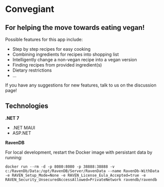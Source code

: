 # Convegiant 

## For helping the move towards eating vegan!

Possible features for this app include:
- Step by step recipes for easy cooking
- Combining ingredients for recipes into shopping list
- Intelligently change a non-vegan recipe into a vegan version
- Finding recipes from provided ingredient(s)
- Dietary restrictions
- ...

If you have any suggestions for new features, talk to us on the discussion page!

## Technologies
**.NET 7**
- .NET MAUI
- ASP.NET

**RavenDB**

For local development, restart the Docker image with persistant data by running:

`docker run --rm -d -p 8080:8080 -p 38888:38888 -v c:/RavenDb/Data:/opt/RavenDB/Server/RavenData --name RavenDb-WithData -e RAVEN_Setup_Mode=None -e RAVEN_License_Eula_Accepted=true -e RAVEN_Security_UnsecuredAccessAllowed=PrivateNetwork ravendb/ravendb`